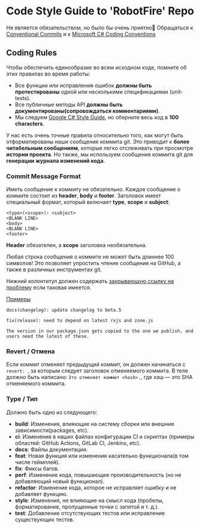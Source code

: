 # Code Style Guide to 'RobotFire' Repo
Не является обязательством, но было бы очень приятно🙂
Обращаться к [Conventional Commits](https://www.conventionalcommits.org/ru/v1.0.0/) и к [Microsoft C# Coding Conventions](https://learn.microsoft.com/ru-ru/dotnet/csharp/fundamentals/coding-style/coding-conventions)

## <a name="rules"></a> Coding Rules
Чтобы обеспечить единообразие во всем исходном коде, помните об этих правилах во время работы:

* Все функции или исправления ошибок **должны быть протестированы** одной или несколькими спецификациями (unit-tests).
* Все публичные методы API **должны быть документированы(сопровождаться комментариями)**.
* Мы следуем [Google C# Style Guide](https://google.github.io/styleguide/csharp-style.html), но оберните весь код в
  **100 characters**.

У нас есть очень точные правила относительно того, как могут быть отформатированы наши сообщения коммита git. Это приводит к **более
читабельным сообщениям**, которые легко отслеживать при просмотре **истории проекта**. Но также,
мы используем сообщения коммита git для **генерации журнала изменений кода**.

### Commit Message Format
Иметь сообщение к коммиту не обязательно.
Каждое сообщение о коммите состоит из **header**, **body** и **footer**. Заголовок имеет специальный формат, который включает **type**, **scope** и **subject**:

```
<type>(<scope>): <subject>
<BLANK LINE>
<body>
<BLANK LINE>
<footer>
```

**Header** обязателен, а **scope** заголовка необязательна.

Любая строка сообщения о коммите не может быть длиннее 100 символов! Это позволяет упростить чтение сообщения на GitHub, а также в различных инструментах git.

Нижний колонтитул должен содержать [закрывающую ссылку на проблему](https://help.github.com/articles/closing-issues-via-commit-messages/) если таковая имеется.

[Примеры](https://github.com/angular/angular/commits/master)

```
docs(changelog): update changelog to beta.5
```
```
fix(release): need to depend on latest rxjs and zone.js

The version in our package.json gets copied to the one we publish, and users need the latest of these.
```

### Revert / Отмена
Если коммит отменяет предыдущий коммит, он должен начинаться с `revert: `, за которым следует заголовок отменяемого коммита. В теле должно быть написано: `Это отменяет коммит <hash>.`, где хэш — это SHA отменяемого коммита.

### Type / Тип
Должно быть одно из следующего:

* **build**: Изменения, влияющие на систему сборки или внешние зависимости(packages, etc).
* **ci**: Изменения в наших файлах конфигурации CI и скриптах (примеры областей: GitHub Actions, GitLab CI, Jenkins, etc).
* **docs**: Файлы документации.
* **feat**: Новая функция или изменения касательно функционала(в том числе геймплей).
* **fix**: Фиксы багов.
* **perf**: Изменение кода, повышающее производительность (но не добавляющий новый функционал).
* **refactor**: Изменение кода, которое не исправляет ошибку и не добавляет функцию.
* **style**: Изменения, не влияющие на смысл кода (пробелы, форматирование, пропущенные точки с запятой и т. д.).
* **test**: Добавление отсутствующих тестов или исправление существующих тестов.

